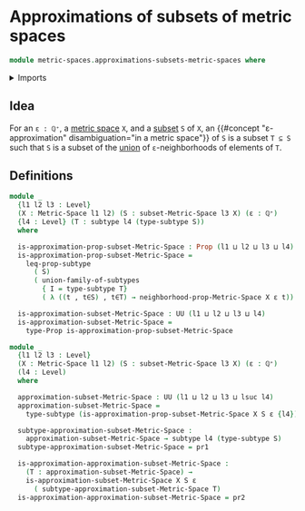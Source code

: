 # Approximations of subsets of metric spaces

```agda
module metric-spaces.approximations-subsets-metric-spaces where
```

<details><summary>Imports</summary>

```agda
open import foundation.universe-levels
open import metric-spaces.subspaces-metric-spaces
open import foundation.dependent-pair-types
open import foundation.subtypes
open import foundation.unions-subtypes
open import foundation.propositions
open import elementary-number-theory.positive-rational-numbers
open import metric-spaces.metric-spaces
```

</details>

## Idea

For an `ε : ℚ⁺`, a [metric space](metric-spaces.metric-spaces.md) `X`, and
a [subset](foundation.subtypes.md) `S` of `X`, an
{{#concept "ε-approximation" disambiguation="in a metric space"}} of `S` is
a subset `T ⊆ S` such that `S` is a subset of the
[union](foundation.union-subtypes.md) of `ε`-neighborhoods of elements of `T`.

## Definitions

```agda
module _
  {l1 l2 l3 : Level}
  (X : Metric-Space l1 l2) (S : subset-Metric-Space l3 X) (ε : ℚ⁺)
  {l4 : Level} (T : subtype l4 (type-subtype S))
  where

  is-approximation-prop-subset-Metric-Space : Prop (l1 ⊔ l2 ⊔ l3 ⊔ l4)
  is-approximation-prop-subset-Metric-Space =
    leq-prop-subtype
      ( S)
      ( union-family-of-subtypes
        { I = type-subtype T}
        ( λ ((t , t∈S) , t∈T) → neighborhood-prop-Metric-Space X ε t))

  is-approximation-subset-Metric-Space : UU (l1 ⊔ l2 ⊔ l3 ⊔ l4)
  is-approximation-subset-Metric-Space =
    type-Prop is-approximation-prop-subset-Metric-Space

module _
  {l1 l2 l3 : Level}
  (X : Metric-Space l1 l2) (S : subset-Metric-Space l3 X) (ε : ℚ⁺)
  (l4 : Level)
  where

  approximation-subset-Metric-Space : UU (l1 ⊔ l2 ⊔ l3 ⊔ lsuc l4)
  approximation-subset-Metric-Space =
    type-subtype (is-approximation-prop-subset-Metric-Space X S ε {l4})

  subtype-approximation-subset-Metric-Space :
    approximation-subset-Metric-Space → subtype l4 (type-subtype S)
  subtype-approximation-subset-Metric-Space = pr1

  is-approximation-approximation-subset-Metric-Space :
    (T : approximation-subset-Metric-Space) →
    is-approximation-subset-Metric-Space X S ε
      ( subtype-approximation-subset-Metric-Space T)
  is-approximation-approximation-subset-Metric-Space = pr2
```
